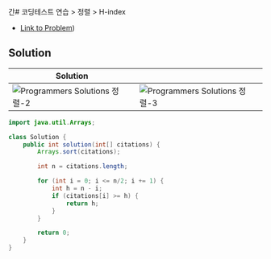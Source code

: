 간# 코딩테스트 연습 > 정렬 > H-index

- [Link to Problem](https://programmers.co.kr/learn/courses/30/lessons/42747))

## Solution

| Solution |    |
|----|----|
| ![Programmers Solutions 정렬-2](https://user-images.githubusercontent.com/13758710/232515202-ba251c57-8c30-42e0-a860-5f4560ec41cc.jpg) | ![Programmers Solutions 정렬-3](https://user-images.githubusercontent.com/13758710/232515221-80e72a84-0f70-4dc7-ac4f-4e91bb4f2216.jpg)  |


```java
import java.util.Arrays;

class Solution {
    public int solution(int[] citations) {
        Arrays.sort(citations);

        int n = citations.length;

        for (int i = 0; i <= n/2; i += 1) {
            int h = n - i;
            if (citations[i] >= h) {
                return h;
            }
        }

        return 0;
    }
}
```

